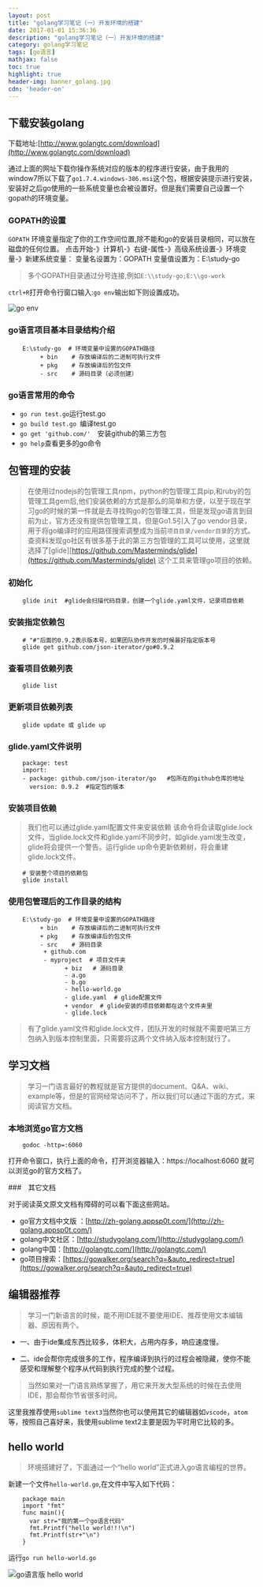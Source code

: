```yaml
---
layout: post
title: "golang学习笔记（一）开发环境的搭建"
date: 2017-01-01 15:36:36
description: "golang学习笔记（一）开发环境的搭建"
category: golang学习笔记
tags: [go语言]
mathjax: false
toc: true
highlight: true
header-img: banner_golang.jpg
cdn: 'header-on'
---
```


## 下载安装golang 

下载地址:[http://www.golangtc.com/download](http://www.golangtc.com/download)

通过上面的网址下载你操作系统对应的版本的程序进行安装，由于我用的window7所以下载了`go1.7.4.windows-386.msi`这个包，根据安装提示进行安装，安装好之后go使用的一些系统变量也会被设置好。但是我们需要自己设置一个gopath的环境变量。

### GOPATH的设置

`GOPATH` 环境变量指定了你的工作空间位置,除不能和go的安装目录相同，可以放在磁盘的任何位置。
点击开始-》计算机-》右键-属性-》高级系统设置-》环境变量-》新建系统变量：
变量名设置为：GOPATH 
变量值设置为：E:\\study-go   

> 多个GOPATH目录通过分号连接,例如`E:\\study-go;E:\\go-work`

`ctrl+R`打开命令行窗口输入:`go env`输出如下则设置成功。

![go env](/images/go-01-getstart/01.jpg)

### go语言项目基本目录结构介绍


		E:\study-go  # 环境变量中设置的GOPATH路径
		     + bin    # 存放编译后的二进制可执行文件
		     + pkg    # 存放编译后的包文件
		     - src    # 源码目录（必须创建）


### go语言常用的命令

* `go run test.go`运行test.go
* `go build test.go `编译test.go
* `go get 'github.com/'  `安装github的第三方包
* `go help`查看更多的go命令

## 包管理的安装

> 在使用过nodejs的包管理工具npm，python的包管理工具pip,和ruby的包管理工具gem后,他们安装依赖的方式是那么的简单和方便，以至于现在学习go的时候的第一件就是去寻找购go的包管理工具，但是发现go语言到目前为止，官方还没有提供包管理工具，但是Go1.5引入了go vendor目录，用于将go编译时的应用路径搜索调整成为当前`项目目录/vendor目录`的方式。查资料发现go社区有很多基于此的第三方包管理的工具可以使用，这里就选择了[glide][https://github.com/Masterminds/glide](https://github.com/Masterminds/glide) 这个工具来管理go项目的依赖。

### 初始化

		glide init  #glide会扫描代码目录，创建一个glide.yaml文件，记录项目依赖


### 安装指定依赖包


		# "#"后面的0.9.2表示版本号，如果团队协作开发的时候最好指定版本号
		glide get github.com/json-iterator/go#0.9.2


### 查看项目依赖列表


		glide list


### 更新项目依赖列表


		glide update 或 glide up


### glide.yaml文件说明


		package: test
		import:
		- package: github.com/json-iterator/go   #包所在的github仓库的地址
		  version: 0.9.2  #指定包的版本


### 安装项目依赖

>  我们也可以通过glide.yaml配置文件来安装依赖 该命令将会读取glide.lock文件，当glide.lock文件和glide.yaml不同步时，如glide.yaml发生改变，glide将会提供一个警告。运行glide up命令更新依赖树，将会重建glide.lock文件。


		# 安装整个项目的依赖包
		glide install
	

### 使用包管理后的工作目录的结构

		E:\study-go  # 环境变量中设置的GOPATH路径
		     + bin    # 存放编译后的二进制可执行文件
		     + pkg    # 存放编译后的包文件
		     - src    # 源码目录
			  + github.com 
			  - myproject  # 项目文件夹
				    + biz   # 源码目录
				    - a.go  
				    - b.go  
				    - hello-world.go  
				    - glide.yaml  # glide配置文件
				    + vendor  # glide安装的项目依赖都在这个文件夹里
				    - glide.lock


> 有了glide.yaml文件和glide.lock文件，团队开发的时候就不需要吧第三方包纳入到版本控制里面，只需要将这两个文件纳入版本控制就行了。

## 学习文档

> 学习一门语言最好的教程就是官方提供的document、Q&A、wiki、example等，但是的官网经常访问不了，所以我们可以通过下面的方式，来阅读官方文档。


### 本地浏览go官方文档

		godoc -http=:6060


打开命令窗口，执行上面的命令，打开浏览器输入：https://localhost:6060 就可以浏览go的官方文档了。

###　其它文档

对于阅读英文原文文档有障碍的可以看下面这些网站。

* go官方文档中文版 ：[http://zh-golang.appsp0t.com/](http://zh-golang.appsp0t.com/)
* golang中文社区：[http://studygolang.com/](http://studygolang.com/)
* golang中国：[http://golangtc.com/](http://golangtc.com/)
* go项目搜索：[https://gowalker.org/search?q=&auto_redirect=true](https://gowalker.org/search?q=&auto_redirect=true)



## 编辑器推荐

> 学习一门新语言的时候，能不用IDE就不要使用IDE、推荐使用文本编辑器、原因有两个。

* 一、由于ide集成东西比较多，体积大，占用内存多，响应速度慢。

* 二、ide会帮你完成很多的工作，程序编译到执行的过程会被隐藏，使你不能感受和理解整个程序从代码到执行完成的整个过程。

> 当然如果对一门语言熟练掌握了，用它来开发大型系统的时候在去使用IDE，那会帮你节省很多时间。

这里我推荐使用`sublime text3`当然你也可以使用其它的编辑器如`vscode`，`atom`等，按照自己喜好来，我使用sublime text2主要是因为平时用它比较的多。		

## hello world

> 环境搭建好了，下面通过一个“hello world”正式进入go语言编程的世界。

新建一个文件`hello-world.go`,在文件中写入如下代码：


		package main
		import "fmt"
		func main(){
		  var str="我的第一个go语言代码"
		  fmt.Printf("hello world!!!\n")
		  fmt.Printf(str+"\n")
		}


运行`go run hello-world.go`

![go语言版 hello world](/images/go-01-getstart/02.jpg)